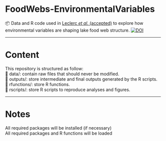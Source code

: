 # FoodWebs-EnvironmentalVariables
📦 Data and R code used in [Leclerc *et al.* (accepted)](https://doi.org/) to explore how environmental variables are shaping lake food web structure. [![DOI](https://zenodo.org/badge/530088835.svg)](https://zenodo.org/badge/latestdoi/530088835)

---
# Content
This repository is structured as follow:  
📁 data/: contain raw files that should never be modified.  
📁 outputs/: store intermediate and final outputs generated by the R scripts.  
📁 rfunctions/: store R functions.  
📁 rscripts/: store R scripts to reproduce analyses and figures.  

---
# Notes
All required packages will be installed (if necessary)  
All required packages and R functions will be loaded  
